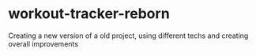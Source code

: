 # workout-tracker-reborn
Creating a new version of a old project, using different techs and creating overall improvements
